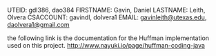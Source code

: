 UTEID: gdl386, dao384
FIRSTNAME: Gavin, Daniel
LASTNAME: Leith, Olvera
CSACCOUNT: gavindl, dolvera1
EMAIL: gavinleith@utexas.edu, daolvera1@gmail.com

the following link is the documentation for the Huffman implementation used on this project.
http://www.nayuki.io/page/huffman-coding-java
